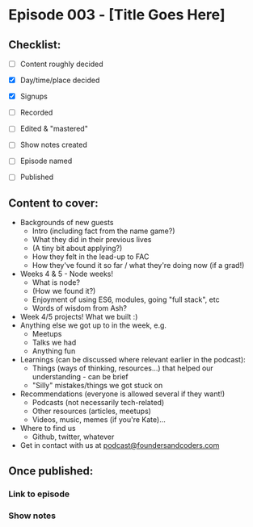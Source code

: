 # Episode 003 - [Title Goes Here]

## Checklist:
- [ ] Content roughly decided

- [x] Day/time/place decided

- [x] Signups

- [ ] Recorded

- [ ] Edited & "mastered"

- [ ] Show notes created

- [ ] Episode named

- [ ] Published



## Content to cover:
* Backgrounds of new guests
  * Intro (including fact from the name game?)
  * What they did in their previous lives
  * (A tiny bit about applying?)
  * How they felt in the lead-up to FAC
  * How they've found it so far / what they're doing now (if a grad!)
* Weeks 4 & 5 - Node weeks!
  * What is node?
  * (How we found it?)
  * Enjoyment of using ES6, modules, going "full stack", etc
  * Words of wisdom from Ash?
* Week 4/5 projects! What we built :)
* Anything else we got up to in the week, e.g.
  * Meetups
  * Talks we had
  * Anything fun
* Learnings (can be discussed where relevant earlier in the podcast):
  * Things (ways of thinking, resources...) that helped our understanding - can be brief
  * "Silly" mistakes/things we got stuck on
* Recommendations (everyone is allowed several if they want!)
  * Podcasts (not necessarily tech-related)
  * Other resources (articles, meetups)
  * Videos, music, memes (if you're Kate)...
* Where to find us
  * Github, twitter, whatever
* Get in contact with us at podcast@foundersandcoders.com


## Once published:
### Link to episode

### Show notes
